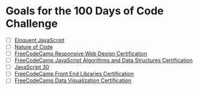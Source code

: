 # Goals for the 100 Days of Code Challenge

- [ ] [Eloquent JavaScript](https://eloquentjavascript.net/)
- [ ] [Nature of Code](https://natureofcode.com/)
- [ ] [FreeCodeCamp Responsive Web Design Certification](https://www.freecodecamp.org/iccir919)
- [ ] [FreeCodeCamp JavaScript Algorithms and Data Structures Certification](https://www.freecodecamp.org/iccir919)
- [ ] [JavaScript 30](https://javascript30.com/)
- [ ] [FreeCodeCamp Front End Libraries Certification](https://www.freecodecamp.org/iccir919)
- [ ] [FreeCodeCamp Data Visualization Certification](https://www.freecodecamp.org/iccir919)
